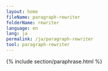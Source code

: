 ```yaml
---
layout: home
fileName: paragraph-rewriter
folderName: rewriter
language: en
lang: ja
permalink: /ja/paragraph-rewriter
tool: paragraph-rewriter
---
```

{% include section/paraphrase.html %}
